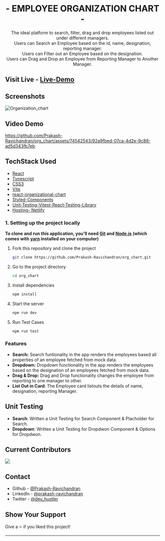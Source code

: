 <h1 align="center">
 - EMPLOYEE ORGANIZATION CHART - 
</h1>

<p align="center">
  The ideal platform to search, filter, drag and drop employees listed out under different managers. </br>
  Users can Search an Employee based on the id, name, designation, reporting manager. </br>
  Users can Filter out an Employee based on the designation.</br>
  Users can Drag and Drop an Employee from Reporting Manager to Another Manager.
</p>

## Visit Live - [Live-Demo](https://org-employee.netlify.app/)

## Screenshots

![Organization_chart](https://github.com/Prakash-Ravichandran/org_chart/assets/74542543/3d657dc6-cd0c-4b92-9671-3ccddf867c5b)

## Video Demo

https://github.com/Prakash-Ravichandran/org_chart/assets/74542543/92a9fbed-07ca-4d2e-9c88-ad5d343fb7eb

## TechStack Used

- [React](https://react.dev/)
- [Typescript](https://www.typescriptlang.org/)
- [CSS3](https://www.w3.org/TR/2001/WD-css3-roadmap-20010523/)
- [Vite](https://vitejs.dev/)
- [react-organizational-chart](https://www.npmjs.com/package/react-organizational-chart)
- [Styled-Components](https://www.npmjs.com/package/styled-components)
- [Unit-Testing-Vitest-React-Testing-Library](https://vitest.dev/)
- [Hosting- Netlify](https://www.netlify.com/)

### 1. Setting up the project locally

**To clone and run this application, you'll need [Git](https://git-scm.com) and [Node.js](https://nodejs.org/en/download/) (which comes with [yarn](https://yarnpkg.com) installed on your computer)**

1. Fork this repository and clone the project

   ```bash
   git clone https://github.com/Prakash-Ravichandran/org_chart.git
   ```

2. Go to the project directory

   ```bash
   cd org_chart
   ```

3. Install dependencies

   ```bash
   npm install
   ```

4. Start the server

   ```bash
   npm run dev
   ```

5. Run Test Cases

   ```bash
   npm run test
   ```

### Features

- **Search:** Search funtionality in the app renders the employees based all properties of an employee fetched from mock data.
- **Dropdown:** Dropdown functionality in the app renders the employees based on the designation of an employees fetched from mock data.
- **Drag & Drop:** Drag and Drop functionality changes the employee from reporting to one manager to other.
- **List Out in Card**: The Employee card listouts the details of name, designation, reporting Manager.

## Unit Testing

- **Search**: Written a Unit Testing for Search Component & Placholder for Search.
- **Dropdown**: Written a Unit Testing for Dropdwon Component & Options for Dropdwon.

## Current Contributors

<a href="https://github.com/Prakash-Ravichandran/react_cryptocurrency_app/graphs/contributors">
  <img src="https://contrib.rocks/image?repo=Prakash-Ravichandran/react_cryptocurrency_app" />
</a>

## Contact

- Github - [@Prakash-Ravichandran](https://github.com/Prakash-Ravichandran)
- LinkedIn - [@prakash-ravichandran](https://www.linkedin.com/in/prakash-ravichandran/)
- Twitter - [@dev_hustler](https://twitter.com/dev_hustler)

## Show Your Support

Give a ⭐️ if you liked this project!

---
